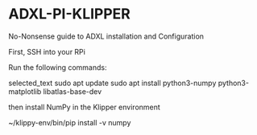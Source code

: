 # ADXL-PI-KLIPPER
No-Nonsense guide to ADXL installation and Configuration

First, SSH into your RPi

Run the following commands:


selected_text
sudo apt update
sudo apt install python3-numpy python3-matplotlib libatlas-base-dev 

then install NumPy in the Klipper environment

~/klippy-env/bin/pip install -v numpy

